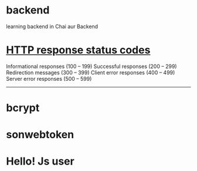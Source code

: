 # backend
learning backend in Chai aur Backend

# [HTTP response status codes](https://developer.mozilla.org/en-US/docs/Web/HTTP/Status)

Informational responses (100 – 199)
Successful responses (200 – 299)
Redirection messages (300 – 399)
Client error responses (400 – 499)
Server error responses (500 – 599)

----------------------------------------------------------
# bcrypt
# sonwebtoken

# Hello! Js user
